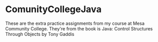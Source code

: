 # ComunityCollegeJava
These are the extra practice assignments from my course at Mesa Community College. They're from the book is Java: Control Structures Through Objects by Tony Gaddis
